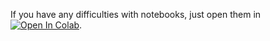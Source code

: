 
If you have any difficulties with notebooks, just open them in [![Open In Colab](https://colab.research.google.com/assets/colab-badge.svg)](https://colab.research.google.com/github/mohakonaabbas/teaching_transformers/blob/main/TDs/TD1/Decouvrir_Pytorch.ipynb).

